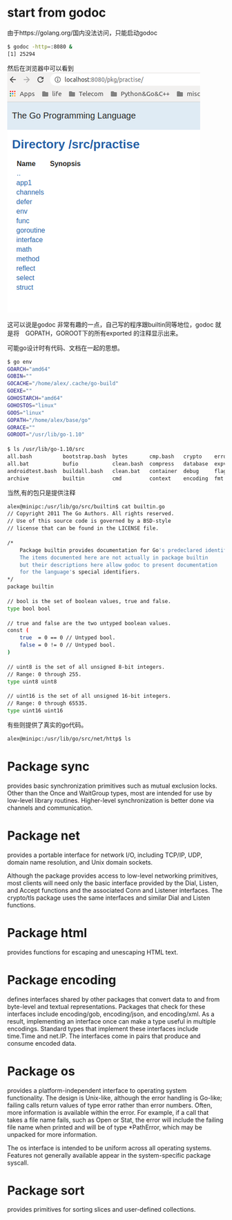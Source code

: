 # start from godoc
由于https://golang.org/国内没法访问，只能启动godoc
```bash
$ godoc -http=:8080 &
[1] 25294
```
然后在浏览器中可以看到
![godoc in browser](images/godoc_http.png)

这可以说是godoc 非常有趣的一点，自己写的程序跟builtin同等地位，godoc 就是将　GOPATH，GOROOT下的所有exported 的注释显示出来。

可能go设计时有代码、文档在一起的思想。

```bash
$ go env
GOARCH="amd64"
GOBIN=""
GOCACHE="/home/alex/.cache/go-build"
GOEXE=""
GOHOSTARCH="amd64"
GOHOSTOS="linux"
GOOS="linux"
GOPATH="/home/alex/base/go"
GORACE=""
GOROOT="/usr/lib/go-1.10"

$ ls /usr/lib/go-1.10/src
all.bash          bootstrap.bash  bytes       cmp.bash   crypto    errors  go     index         log        math           net     race.bash  run.bash  strconv  testing  unsafe
all.bat           bufio           clean.bash  compress   database  expvar  hash   internal      make.bash  mime           os      race.bat   run.bat   strings  text     vendor
androidtest.bash  buildall.bash   clean.bat   container  debug     flag    html   io            make.bat   naclmake.bash  path    reflect    runtime   sync     time
archive           builtin         cmd         context    encoding  fmt     image  iostest.bash  Make.dist  nacltest.bash  plugin  regexp     sort      syscall  unicode
```
当然,有的包只是提供注释

```bash
alex@minipc:/usr/lib/go/src/builtin$ cat builtin.go 
// Copyright 2011 The Go Authors. All rights reserved.
// Use of this source code is governed by a BSD-style
// license that can be found in the LICENSE file.

/*
	Package builtin provides documentation for Go's predeclared identifiers.
	The items documented here are not actually in package builtin
	but their descriptions here allow godoc to present documentation
	for the language's special identifiers.
*/
package builtin

// bool is the set of boolean values, true and false.
type bool bool

// true and false are the two untyped boolean values.
const (
	true  = 0 == 0 // Untyped bool.
	false = 0 != 0 // Untyped bool.
)

// uint8 is the set of all unsigned 8-bit integers.
// Range: 0 through 255.
type uint8 uint8

// uint16 is the set of all unsigned 16-bit integers.
// Range: 0 through 65535.
type uint16 uint16

```
有些则提供了真实的go代码。
```bash
alex@minipc:/usr/lib/go/src/net/http$ ls
```


# Package sync 
provides basic synchronization primitives such as mutual exclusion locks. Other than the Once and WaitGroup types, most are intended for use by low-level library routines. Higher-level synchronization is better done via channels and communication.

# Package net 
provides a portable interface for network I/O, including TCP/IP, UDP, domain name resolution, and Unix domain sockets.

Although the package provides access to low-level networking primitives, most clients will need only the basic interface provided by the Dial, Listen, and Accept functions and the associated Conn and Listener interfaces. The crypto/tls package uses the same interfaces and similar Dial and Listen functions.

# Package html 
provides functions for escaping and unescaping HTML text.

# Package encoding 
defines interfaces shared by other packages that convert data to and from byte-level and textual representations. Packages that check for these interfaces include encoding/gob, encoding/json, and encoding/xml. As a result, implementing an interface once can make a type useful in multiple encodings. Standard types that implement these interfaces include time.Time and net.IP. The interfaces come in pairs that produce and consume encoded data.

# Package os 
provides a platform-independent interface to operating system functionality. The design is Unix-like, although the error handling is Go-like; failing calls return values of type error rather than error numbers. Often, more information is available within the error. For example, if a call that takes a file name fails, such as Open or Stat, the error will include the failing file name when printed and will be of type *PathError, which may be unpacked for more information.

The os interface is intended to be uniform across all operating systems. Features not generally available appear in the system-specific package syscall.

# Package sort 
provides primitives for sorting slices and user-defined collections.
